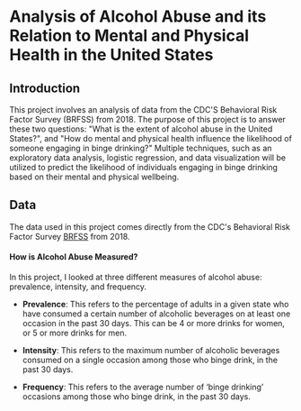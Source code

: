 # Analysis of Alcohol Abuse and its Relation to Mental and Physical Health in the United States


## Introduction

This project involves an analysis of data from the CDC'S Behavioral Risk Factor Survey (BRFSS) from 2018. The purpose of this project is to answer these two questions: "What is the extent of alcohol abuse in the United States?", and "How do mental and physical health influence the likelihood of someone engaging in binge drinking?"  Multiple techniques, such as an exploratory data analysis, logistic regression, and data visualization will be utilized to predict the likelihood of individuals engaging in binge drinking based on their mental and physical wellbeing.
 

## Data

The data used in this project comes directly from the CDC's Behavioral Risk Factor Survey [BRFSS](https://www.cdc.gov/brfss/annual_data/annual_2018.html) from 2018.

#### How is Alcohol Abuse Measured?

In this project, I looked at three different measures of alcohol abuse: prevalence, intensity, and frequency.

* **Prevalence**: This refers to the percentage of adults in a given state who have consumed a certain number of alcoholic beverages on at least one occasion in the past 30 days. This can be 4 or more drinks for women, or 5 or more drinks for men.

* **Intensity**: This refers to the maximum number of alcoholic beverages consumed on a single occasion among those who binge drink, in the past 30 days.

* **Frequency**: This refers to the average number of ‘binge drinking’ occasions among those who binge drink, in the past 30 days. 



